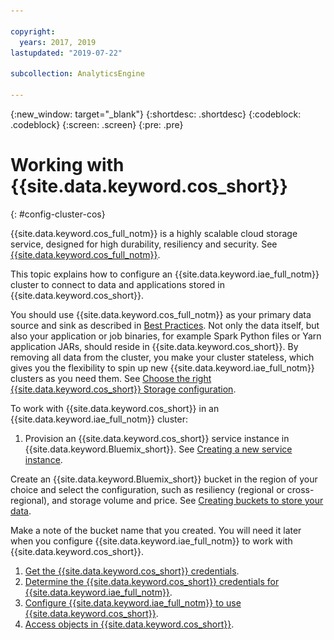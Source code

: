 ```yaml
---

copyright:
  years: 2017, 2019
lastupdated: "2019-07-22"

subcollection: AnalyticsEngine

---
```


<!-- Attribute definitions -->
{:new_window: target="_blank"}
{:shortdesc: .shortdesc}
{:codeblock: .codeblock}
{:screen: .screen}
{:pre: .pre}

# Working with {{site.data.keyword.cos_short}}
{: #config-cluster-cos}

{{site.data.keyword.cos_full_notm}} is a highly scalable cloud storage service, designed for high durability, resiliency and security. See [{{site.data.keyword.cos_full_notm}}](/docs/services/cloud-object-storage?topic=cloud-object-storage-about#about).

This topic explains how to configure an {{site.data.keyword.iae_full_notm}} cluster to connect to data and applications stored in {{site.data.keyword.cos_short}}.

You should use {{site.data.keyword.cos_full_notm}} as your primary data source and sink as described in [Best Practices](/docs/services/AnalyticsEngine?topic=AnalyticsEngine-best-practices). Not only the data itself, but also your application or job binaries, for example Spark Python files or Yarn application JARs, should reside in {{site.data.keyword.cos_short}}. By removing all data from the cluster, you make your cluster stateless, which gives you the flexibility to spin up new {{site.data.keyword.iae_full_notm}} clusters as you need them. See [Choose the right {{site.data.keyword.cos_short}} Storage configuration](/docs/services/AnalyticsEngine?topic=AnalyticsEngine-best-practices#encryption).

To work with {{site.data.keyword.cos_short}} in an {{site.data.keyword.iae_full_notm}} cluster:

1. Provision an {{site.data.keyword.cos_short}} service instance in {{site.data.keyword.Bluemix_short}}. See [Creating a new service instance](/docs/services/cloud-object-storage/iam?topic=cloud-object-storage-provision).

  Create an {{site.data.keyword.Bluemix_short}} bucket in the  region of your choice and select the configuration, such as  resiliency (regional or cross-regional), and storage volume and price. See [Creating buckets to store your data](/docs/services/cloud-object-storage/iam?topic=cloud-object-storage-getting-started).

  Make a note of the bucket name that you created. You will need it later when you configure {{site.data.keyword.iae_full_notm}} to work with {{site.data.keyword.cos_short}}.
1. [Get the {{site.data.keyword.cos_short}} credentials](/docs/services/AnalyticsEngine?topic=AnalyticsEngine-get-cos-credentials).
1. [Determine the {{site.data.keyword.cos_short}} credentials for {{site.data.keyword.iae_full_notm}}](/docs/services/AnalyticsEngine?topic=AnalyticsEngine-cos-credentials-in-iae).
1. [Configure {{site.data.keyword.iae_full_notm}} to use {{site.data.keyword.cos_short}}](/docs/services/AnalyticsEngine?topic=AnalyticsEngine-configure-iae-with-cos).
1. [Access objects in {{site.data.keyword.cos_short}}](/docs/services/AnalyticsEngine?topic=AnalyticsEngine-access-objs-in-cos).


<!--
## Getting the {{site.data.keyword.cos_short}} credentials

To use {{site.data.keyword.cos_full_notm}} as your primary data source:

1. Provision an {{site.data.keyword.cos_full_notm}} service instance from the {{site.data.keyword.Bluemix_short}} catalog.
1. Get the credentials to your newly created {{site.data.keyword.cos_short}} service instance:
  1. Click **Service Credentials** in the navigation pane.
  1. Click **New Credential** button and choose the desired options. By default, {{site.data.keyword.cos_short}} uses [IAM-style](/docs/services/cloud-object-storage?topic=cloud-object-storage-iam#iam)  credentials. If you want to work with HMAC-style credentials, you need to provide the inline configuration parameter {"HMAC":true}.

    ![Shows adding the required configuration option for HMAC-style credentials.](images/add-new-credential.png)

## What are the {{site.data.keyword.cos_short}} access credentials

After you created an {{site.data.keyword.cos_short}} service instance and when you view the credentials, you will see something like what is shown in the following example:

```
{
  "apikey": "asdf1234asdf1234asdf1234asdf1234asdf1234",
  "cos_hmac_keys": {
    "access_key_id": "aaaa1111bbbbb222222ccccc3333333ddddd44444",
    "secret_access_key": "ZZZZYYYYYXXXXXXWWWWWVVVVVVUUUUU"
  },
  "endpoints": ...
}
```
- **API keys**  

 In the example, `apikey` is the IAM API key. IBM IAM authentication using IAM API keys or IAM tokens gives you fine grained control over user access to {{site.data.keyword.cos_short}} buckets. See [Getting started with IAM](/docs/services/cloud-object-storage?topic=cloud-object-storage-iam#iam).

- **COS HMAC keys**

 In the example, the access key and secret key can be used for traditional HMAC-style access.

- **Service endpoints**

 To access the {{site.data.keyword.cos_full_notm}} service instance from {{site.data.keyword.iae_full_notm}} you need the endpoint. See [Selecting endpoints](https://ibm-public-cos.github.io/crs-docs/endpoints) for help on which endpoints you need to use based on your {{site.data.keyword.cos_short}} bucket type, such as regional versus cross-regional.

 You can also view the endpoints across regions by clicking **Endpoint** in the navigation pane of the {{site.data.keyword.cos_full_notm}}  service instance page. Always choose the **private** endpoint. Using the public endpoint is slower and more expensive. An example of an endpoint URL is:

 ```s3-api.us-geo.objectstorage.service.networklayer.com ```

## {{site.data.keyword.cos_full_notm}} access styles

{{site.data.keyword.cos_full_notm}} authentication and endpoint information must be configured in {{site.data.keyword.iae_full_notm}} to enable integration with all components. You can select to authenticate using either the IAM or HMAC style, or you can combine both styles.

### HMAC key style

Using the HMAC style credentials is like having root access to the {{site.data.keyword.cos_short}}. If you are using {{site.data.keyword.iae_full_notm}} in a single-user mode, you can use this form of authentication.

For HMAC style authentication, you must define the following parameters in {{site.data.keyword.iae_full_notm}}:
```
fs.cos.<servicename>.access.key=<Access Key ID>
fs.cos.<servicename>.endpoint=<EndPoint URL>
fs.cos.<servicename>.secret.key=<Secret Access Key>
```
The value for `<servicename>` can be any literal such as `awsservice` or `myobjectstore`. `<servicename>` is used primarily to distinguish between the different {{site.data.keyword.cos_short}} instances that are configured. For example, if you want to work with more than one {{site.data.keyword.cos_short}}, you can use service names to distinguish between them.

### IAM API key style

Using the IAM API key credentials is also like having root access to the {{site.data.keyword.cos_short}}. If you are using {{site.data.keyword.iae_full_notm}} in a single-user mode, you can use this form of authentication.

For IAM API key style authentication, you must define the following parameters in {{site.data.keyword.iae_full_notm}}:
```
fs.cos.<servicename>.v2.signer.type=false  
fs.cos.<servicename>.endpoint=<EndPoint URL>
fs.cos.<servicename>.iam.api.key=<IAM API Key>
```
Note that the signer parameter must always be set to false.

### IAM token style

If you are an administrator and want finer grained control across multiple users, you should use IAM token authentication. With IAM token style, you can enable access to the {{site.data.keyword.cos_short}} instance for selected users who then use their IAM token for runtime access. See [Inviting users and assigning access](/docs/services/cloud-object-storage?topic=cloud-object-storage-service-credentials#service-credentials).

Bear in mind that the token expires in an hour which means that it is better to specify it at runtime rather than to define it in the core-site.xml file.

For IAM token authentication, you must define the following parameter in {{site.data.keyword.iae_full_notm}}:

```
fs.cos.<servicename>.iam.token=<IAM-token-example-2342342sdfasf34234234asf……..
```
The IAM token for each user is obtained by using the `ibmcloud iam oauth-tokens` command. See [Retrieving IAM access tokens](/docs/services/AnalyticsEngine?topic=AnalyticsEngine-retrieve-iam-token).

## {{site.data.keyword.cos_short}} access configuration methods

To enable an application to connect to {{site.data.keyword.cos_short}}, you must update the cluster configuration file `core-site.xml` to include the {{site.data.keyword.cos_short}} access credentials and other values. These values must be added to the `core-site.xml` file as a set of key/value pairs.

You can configure the access to {{site.data.keyword.cos_short}} by using one of the following methods:

* [Configure access to {{site.data.keyword.cos_short}} when creating the {{site.data.keyword.iae_full_notm}} service instance ](/docs/services/AnalyticsEngine?topic=AnalyticsEngine-advanced-provisioning-options).

 This is the preferred and most efficient method.
* [Configure access to {{site.data.keyword.cos_short}} at runtime](/docs/services/AnalyticsEngine?topic=AnalyticsEngine-specify-props-runtime)
* [Configure access to {{site.data.keyword.cos_short}} using a script](/docs/services/AnalyticsEngine?topic=AnalyticsEngine-cust-cluster-script)
* [Configure access to {{site.data.keyword.cos_short}} using the Ambari UI after the {{site.data.keyword.iae_full_notm}} service instance was created](/docs/services/AnalyticsEngine?topic=AnalyticsEngine-config-cos-ambari)

## Accessing objects in {{site.data.keyword.cos_short}}

After you have configured {{site.data.keyword.iae_full_notm}} to work with {{site.data.keyword.cos_short}} by using one of the access configuration methods, you can start accessing objects in {{site.data.keyword.cos_short}} from Spark, Hive, or HDFS.

To access data objects in an {{site.data.keyword.cos_short}} bucket, use the following URI:
```
cos://<bucket_name>.<servicename>/<object_name>```

For example:
```
cos://mybucket.myprodservice/detail.txt```


For examples of how to upload data to or download data from {{site.data.keyword.cos_short}}, see [Data movement on {{site.data.keyword.cos_full_notm}}](/docs/services/AnalyticsEngine?topic=AnalyticsEngine-#data-movement-cos).-->
